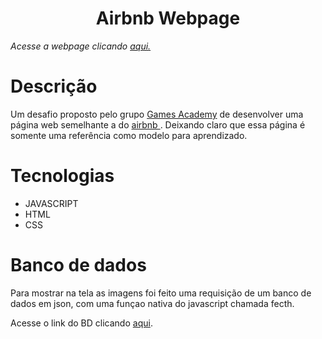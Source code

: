 <h1 align="center"> Airbnb Webpage </h1>

*Acesse a webpage clicando <a href="https://airbnb-rooms.netlify.app/">aqui.<a/>*

# Descrição

<p>Um desafio proposto pelo grupo <a href="https://xpcorp.gama.academy/"> Games Academy</a> de desenvolver uma página web semelhante a do <a href="https://www.airbnb.com.br/"> airbnb </a>. Deixando claro que essa página é somente uma referência como modelo para aprendizado.</p>


# Tecnologias

* JAVASCRIPT
* HTML
* CSS

# Banco de dados

Para mostrar na tela as imagens foi feito uma requisição de um banco de dados em json, com uma funçao nativa do javascript chamada fecth.

Acesse o link do BD clicando <a href="https://api.sheety.co/30b6e400-9023-4a15-8e6c-16aa4e3b1e72"> aqui<a/>.

